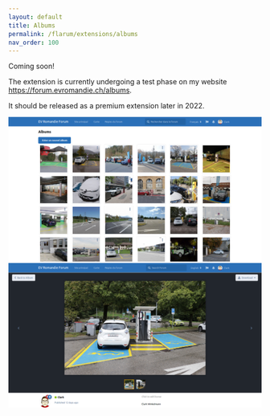 ```yaml
---
layout: default
title: Albums
permalink: /flarum/extensions/albums
nav_order: 100
---
```


Coming soon!

The extension is currently undergoing a test phase on my website <https://forum.evromandie.ch/albums>.

It should be released as a premium extension later in 2022.

<div class="picture-row">
<img src="/medias/extensions/albums/albums.png" alt="Albums list">
<img src="/medias/extensions/albums/picture.png" alt="Picture view">
</div>
